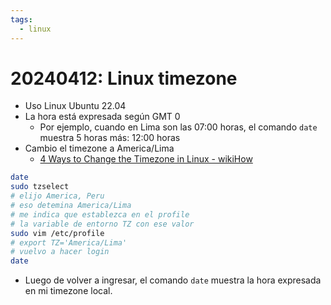 ```yaml
---
tags:
  - linux
---
```


# 20240412: Linux timezone

- Uso Linux Ubuntu 22.04
- La hora está expresada según GMT 0
	- Por ejemplo, cuando en Lima son las 07:00 horas, el comando `date` muestra 5 horas más: 12:00 horas
- Cambio el timezone a America/Lima
	- [4 Ways to Change the Timezone in Linux - wikiHow](https://www.wikihow.com/Change-the-Timezone-in-Linux)

```sh
date
sudo tzselect
# elijo America, Peru
# eso detemina America/Lima
# me indica que establezca en el profile
# la variable de entorno TZ con ese valor
sudo vim /etc/profile
# export TZ='America/Lima'
# vuelvo a hacer login
date
```

- Luego de volver a ingresar, el comando `date` muestra la hora expresada en mi timezone local.